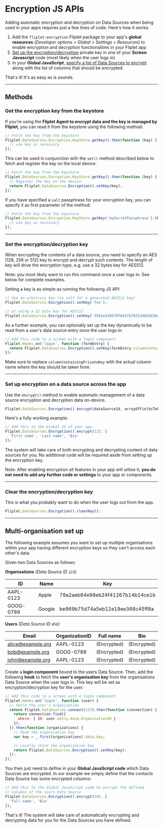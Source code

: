 # Encryption JS APIs

Adding automatic encryption and decryption on Data Sources when being used in your apps requires just a few lines of code. Here's how it works:

1. Add the `fliplet-encryption` Fliplet package to your app's **global resources** (*Developer options > Global > Settings > Resources*) to enable encryption and decryption functionalities in your Fliplet app
2. [Set up the encryption/decryption](#set-the-encryptiondecryption-key) private key in one of your **Screen Javascript** code (most likely when the user logs in)
3. In your **Global JavaScript**, [specify a list of Data Sources to encrypt](#set-up-encryption-on-a-data-source-across-the-app) along with the list of columns that should be encrypted.

That's it! It's as easy as is sounds.

---

## Methods

### Get the encryption key from the keystore

If you're using the **Fliplet Agent to encrypt data and the key is managed by Fliplet**, you can read it from the keystore using the following method:

```js
// Fetch the key from the keystore
Fliplet.DataSources.Encryption.KeyStore.getKey().then(function (key) {
  // use key as necessary
});
```

This can be used in conjunction with the `set()` method described below to fetch and register the key on the local device:

```js
// Fetch the key from the keystore
Fliplet.DataSources.Encryption.KeyStore.getKey().then(function (key) {
  // Register the key on the device
  return Fliplet.DataSources.Encryption().setKey(key);
});
```

If you have specified a `salt` passphrase for your encryption key, you can specify it as first parameter of the method:

```js
// Fetch the key from the keystore
Fliplet.DataSources.Encryption.KeyStore.getKey('mySecretPassphrase').then(function (key) {
  // use key as necessary
});
```

---

### Set the encryption/decryption key

When encrypting the contents of a data source, you need to specify an AES (128, 256 or 512) key to encrypt and decrypt such contents. The length of key will drive the encryption type, e.g. use a 32 bytes key for AES512.

<p class="quote">Note: you most likely want to run this command once a user logs in. See below for complete examples.</p>

Setting a key is as simple as running the following JS API:

```js
// Use an arbitrary key (as salt for a generated AES512 key)
Fliplet.DataSources.Encryption().setKey('foo');
```

```js
// or using a 32 byte key for AES512
Fliplet.DataSources.Encryption().setKey('3581e5305707b61fb3931346b5826e5c');
```

As a further example, you can optionally set up the key dynamically to be read from a user's data source entry once the user logs in:

```js
// Add this code to a screen with a login component
Fliplet.Hooks.on('login', function (formEntry) {
  return Fliplet.DataSources.Encryption().setKey(formEntry.columnContainingPrivateKey);
});
```
Make sure to replace `columnContainingPrivateKey` with the actual column name where the key should be taken from.

---

### Set up encryption on a data source across the app

Use the `encrypt()` method to enable automatic management of a data source encryption and decryption data on-device.

```js
Fliplet.DataSources.Encryption().encrypt(dataSourceId, arrayOfFieldsToEncrypt);
```

Here's a fully working example:

```js
// Add this to the Global JS of your app
Fliplet.DataSources.Encryption().encrypt(123, [
  'First name', 'Last name', 'Bio'
]);
```

The system will take care of both encrypting and decrypting content of data sources for you. No additional code will be required aside from setting up the encryption key.

<p class="quote">Note: After enabling encryption all features in your app will utilise it, <strong>you do not need to add any further code or settings</strong> to your app or components.</p>

---

### Clear the encryption/decryption key

This is what you probably want to do when the user logs out from the app.

```js
Fliplet.DataSources.Encryption().clearKey();
```

---

## Multi-organisation set up

The following example assumes you want to set up multiple organisations within your app having different encryption keys so they can't access each other's data.

Given two Data Sources as follows:

**Organisations** *(Data Source ID `123`)*

| ID         | Name   | Key                              |
|------------|--------|----------------------------------|
| AAPL-0123  | Apple  | 78a2aeb84e98eb24f41267b14b14ce1b |
| GOOG-0789  | Google | be969b75d74a5eb12e19ee368c45ff8a |

**Users** *(Data Source ID `456`)*

| Email             | OrganizationID | Full name   | Bio         |
|-------------------|----------------|-------------|-------------|
| alice@example.org | AAPL-0123      | (Encrypted) | (Encrypted) |
| bob@example.org   | GOOG-0789      | (Encrypted) | (Encrypted) |
| john@example.org  | AAPL-0123      | (Encrypted) | (Encrypted) |

Create a **login component** bound to the users Data Source. Then, add the following **hook** to fetch the **user's organisation key** from the organisations Data Source when the user logs in. This key will be set as encryption/decryption key for the user:

```js
// Add this code to a screen with a login component
Fliplet.Hooks.on('login', function (user) {
  // Fetch the user's organization
  return Fliplet.DataSources.connect(123).then(function (connection) {
  	return connection.find({
      where: { ID: user.entry.data.OrganizationID }
    });
  }).then(function (organizations) {
    // Read the organisation key
    var key = _.first(organizations).data.key;

    // Locally store the organization key
    return Fliplet.DataSources.Encryption().setKey(key);
  });
});
```

You then just need to define in your **Global JavaScript code** which Data Sources are encrypted. In our example we simply define that the contacts Data Source has some encrypted columns:

```js
// Add this to the Global JavaScript code to encrypt the defined
// columns of the users Data Source
Fliplet.DataSources.Encryption().encrypt(345, [
  'Full name', 'Bio'
]);
```

That's it! The system will take care of automatically encrypting and decrypting data for you for the Data Sources you have defined.
